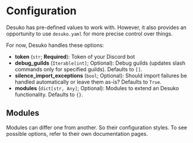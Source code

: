 # Configuration

Desuko has pre-defined values to work with. However, it also provides an opportunity to use `desuko.yaml` for more precise control over things.

For now, Desuko handles these options:

* **token** (`str`; **Required**): Token of your Discord bot
* **debug_guilds** (`Iterable[int]`; Optional): Debug guilds (updates slash commands only for specified guilds). Defaults to `[]`.
* **silence_import_exceptions** (`bool`; Optional): Should import failures be handled automatically or leave them as-is? Defaults to `True`.
* **modules** (`dict[str, Any]`; Optional): Modules to extend an Desuko functionality. Defaults to `{}`.

## Modules

Modules can differ one from another. So their configuration styles. To see possible options, refer to their own documentation pages.
